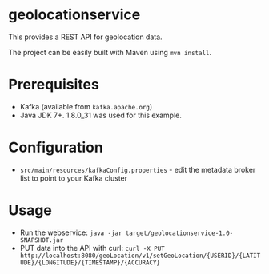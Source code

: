 # geolocationservice

This provides a REST API for geolocation data.

The project can be easily built with Maven using `mvn install`.

# Prerequisites

- Kafka (available from `kafka.apache.org`)
- Java JDK 7+. 1.8.0_31 was used for this example.

# Configuration

- `src/main/resources/kafkaConfig.properties` - edit the metadata broker list to point to your Kafka cluster

# Usage

- Run the webservice: `java -jar target/geolocationservice-1.0-SNAPSHOT.jar`
- PUT data into the API with curl: `curl -X PUT http://localhost:8080/geoLocation/v1/setGeoLocation/{USERID}/{LATITUDE}/{LONGITUDE}/{TIMESTAMP}/{ACCURACY}`